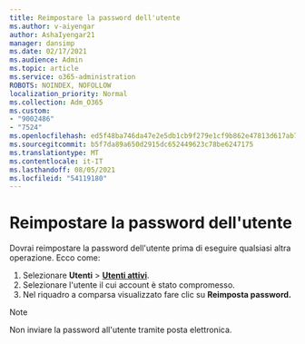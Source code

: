 ```yaml
---
title: Reimpostare la password dell'utente
ms.author: v-aiyengar
author: AshaIyengar21
manager: dansimp
ms.date: 02/17/2021
ms.audience: Admin
ms.topic: article
ms.service: o365-administration
ROBOTS: NOINDEX, NOFOLLOW
localization_priority: Normal
ms.collection: Adm_O365
ms.custom:
- "9002486"
- "7524"
ms.openlocfilehash: ed5f48ba746da47e2e5db1cb9f279e1cf9b862e47813d617ab7df18ed64725ed
ms.sourcegitcommit: b5f7da89a650d2915dc652449623c78be6247175
ms.translationtype: MT
ms.contentlocale: it-IT
ms.lasthandoff: 08/05/2021
ms.locfileid: "54119180"
---
```

# <a name="reset-the-users-password"></a>Reimpostare la password dell'utente

Dovrai reimpostare la password dell'utente prima di eseguire qualsiasi altra operazione. Ecco come:

1. Selezionare **Utenti**  >  **[Utenti attivi](https://go.microsoft.com/fwlink/p/?linkid=834822)**.
1. Selezionare l'utente il cui account è stato compromesso.
1. Nel riquadro a comparsa visualizzato fare clic su **Reimposta password.**

> [!NOTE]
> Non inviare la password all'utente tramite posta elettronica.
